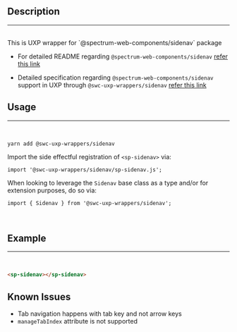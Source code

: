 ## Description

---

<br />
This is UXP wrapper for `@spectrum-web-components/sidenav` package 
<br />

-   For detailed README regarding `@spectrum-web-components/sidenav` [refer this link](https://www.npmjs.com/package/@spectrum-web-components/sidenav/v/0.37.0)

-   Detailed specification regarding `@spectrum-web-components/sidenav` support in UXP through `@swc-uxp-wrappers/sidenav` [refer this link](https://developer.adobe.com/photoshop/uxp/2022/uxp-api/reference-spectrum/swc/)

## Usage

---

<br />

```
yarn add @swc-uxp-wrappers/sidenav
```

Import the side effectful registration of `<sp-sidenav>` via:

```
import '@swc-uxp-wrappers/sidenav/sp-sidenav.js';
```

When looking to leverage the `Sidenav` base class as a type and/or for extension purposes, do so via:

```
import { Sidenav } from '@swc-uxp-wrappers/sidenav';
```

<br />

## Example

---

<br />

```html
<sp-sidenav></sp-sidenav>
```

## Known Issues
- Tab navigation happens with tab key and not arrow keys
- `manageTabIndex` attribute is not supported